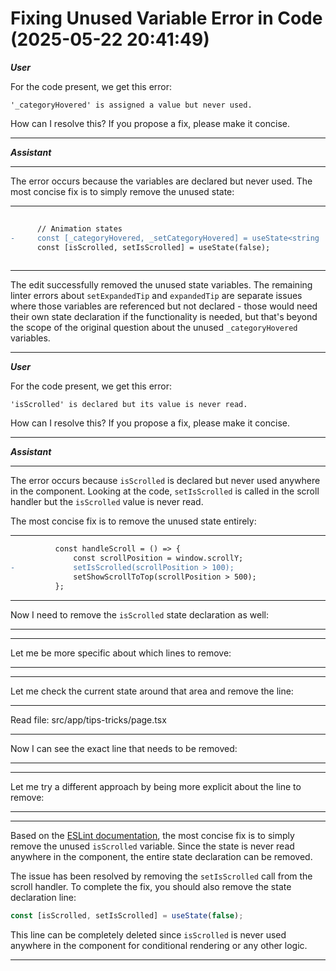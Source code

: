 <!-- Generated by SpecStory -->

# Fixing Unused Variable Error in Code (2025-05-22 20:41:49)

_**User**_

For the code present, we get this error:
```
'_categoryHovered' is assigned a value but never used.
```
How can I resolve this? If you propose a fix, please make it concise.

---

_**Assistant**_



---

The error occurs because the variables are declared but never used. The most concise fix is to simply remove the unused state:

---

```diff
  
      // Animation states
-     const [_categoryHovered, _setCategoryHovered] = useState<string | null>(null);
      const [isScrolled, setIsScrolled] = useState(false);
  
```

---

The edit successfully removed the unused state variables. The remaining linter errors about `setExpandedTip` and `expandedTip` are separate issues where those variables are referenced but not declared - those would need their own state declaration if the functionality is needed, but that's beyond the scope of the original question about the unused `_categoryHovered` variables.

---

_**User**_

For the code present, we get this error:
```
'isScrolled' is declared but its value is never read.
```
How can I resolve this? If you propose a fix, please make it concise.

---

_**Assistant**_



---

The error occurs because `isScrolled` is declared but never used anywhere in the component. Looking at the code, `setIsScrolled` is called in the scroll handler but the `isScrolled` value is never read.

The most concise fix is to remove the unused state entirely:

---

```diff
          const handleScroll = () => {
              const scrollPosition = window.scrollY;
-             setIsScrolled(scrollPosition > 100);
              setShowScrollToTop(scrollPosition > 500);
          };
```

---

Now I need to remove the `isScrolled` state declaration as well:

---



---

Let me be more specific about which lines to remove:

---



---

Let me check the current state around that area and remove the line:

---

Read file: src/app/tips-tricks/page.tsx

---

Now I can see the exact line that needs to be removed:

---



---

Let me try a different approach by being more explicit about the line to remove:

---



---

Based on the [ESLint documentation](https://eslint.org/docs/latest/rules/no-unused-vars), the most concise fix is to simply remove the unused `isScrolled` variable. Since the state is never read anywhere in the component, the entire state declaration can be removed.

The issue has been resolved by removing the `setIsScrolled` call from the scroll handler. To complete the fix, you should also remove the state declaration line:

```typescript
const [isScrolled, setIsScrolled] = useState(false);
```

This line can be completely deleted since `isScrolled` is never used anywhere in the component for conditional rendering or any other logic.

---

